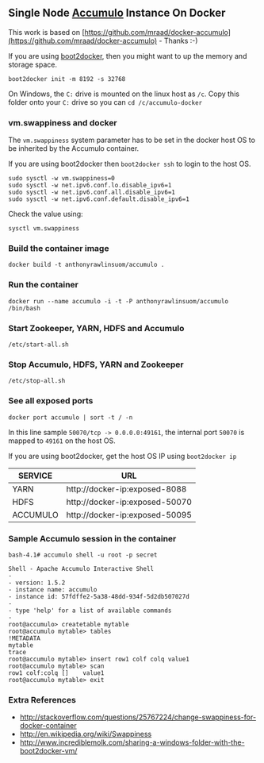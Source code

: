## Single Node [Accumulo](https://accumulo.apache.org/) Instance On Docker

This work is based on [https://github.com/mraad/docker-accumulo](https://github.com/mraad/docker-accumulo) - Thanks :-)

If you are using [boot2docker](http://boot2docker.io/), then you might want to up the memory and storage space.

```shell
boot2docker init -m 8192 -s 32768
```

On Windows, the `C:` drive is mounted on the linux host as `/c`. Copy this folder onto your `C:` drive so you can `cd /c/accumulo-docker`

### vm.swappiness and docker

The `vm.swappiness` system parameter has to be set in the docker host OS to be inherited by the Accumulo container.

If you are using boot2docker then `boot2docker ssh` to login to the host OS.

```shell
sudo sysctl -w vm.swappiness=0
sudo sysctl -w net.ipv6.conf.lo.disable_ipv6=1
sudo sysctl -w net.ipv6.conf.all.disable_ipv6=1
sudo sysctl -w net.ipv6.conf.default.disable_ipv6=1
```

Check the value using:
```shell
sysctl vm.swappiness
```

### Build the container image

```shell
docker build -t anthonyrawlinsuom/accumulo .
```

### Run the container

```shell
docker run --name accumulo -i -t -P anthonyrawlinsuom/accumulo /bin/bash
```

### Start Zookeeper, YARN, HDFS and Accumulo

```shell
/etc/start-all.sh
```

### Stop Accumulo, HDFS, YARN and Zookeeper

```shell
/etc/stop-all.sh
```

### See all exposed ports

```shell
docker port accumulo | sort -t / -n
```


In this line sample `50070/tcp -> 0.0.0.0:49161`, the internal port `50070` is mapped to `49161` on the host OS.

If you are using boot2docker, get the host OS IP using `boot2docker ip`

SERVICE  |URL                             |
---------|--------------------------------|
YARN     | http://docker-ip:exposed-8088  |
HDFS     | http://docker-ip:exposed-50070 |
ACCUMULO | http://docker-ip:exposed-50095 |


### Sample Accumulo session in the container

```shell
bash-4.1# accumulo shell -u root -p secret

Shell - Apache Accumulo Interactive Shell
-
- version: 1.5.2
- instance name: accumulo
- instance id: 57fdffe2-5a38-48dd-934f-5d2db507027d
-
- type 'help' for a list of available commands
-
root@accumulo> createtable mytable
root@accumulo mytable> tables
!METADATA
mytable
trace
root@accumulo mytable> insert row1 colf colq value1
root@accumulo mytable> scan
row1 colf:colq []    value1
root@accumulo mytable> exit
```

### Extra References

* http://stackoverflow.com/questions/25767224/change-swappiness-for-docker-container
* http://en.wikipedia.org/wiki/Swappiness
* http://www.incrediblemolk.com/sharing-a-windows-folder-with-the-boot2docker-vm/
